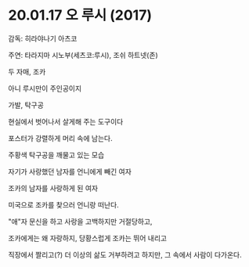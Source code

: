 # 20.01.17 오 루시 (2017)

감독:  히라야나기 아츠코

주연:  타라지마 시노부(세츠코:루시),  조쉬 하트넷(존)

 

두 자매, 조카

아니 루시만이 주인공이지

 

가발, 탁구공

현실에서 벗어나서 살게해 주는 도구이다 

포스터가 강렬하게 머리 속에 남는다.

주황색 탁구공을 깨물고 있는 모습

 

자기가 사랑했던 남자를 언니에게 빼긴 여자

조카의 남자를 사랑하게 된 여자

 

미국으로 조카를 찾으러 언니랑 떠난다. 

 

"애"자 문신을 하고 사랑을 고백하지만 거절당하고,

조카에게는 왜 자랑하지, 당황스럽게 조카는 뛰어 내리고

 

직장에서 짤리고(?) 더 이상의 삶도 거부하려고 하지만, 그 속에서 사람이 다가온다.